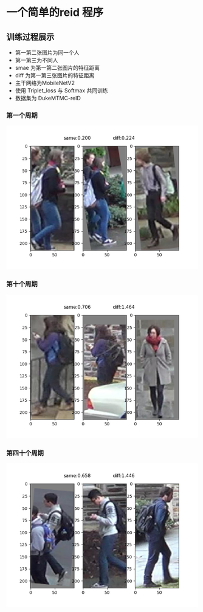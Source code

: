 # 一个简单的reid 程序

## 训练过程展示

* 第一第二张图片为同一个人
* 第一第三为不同人
* smae 为第一第二张图片的特征距离
* diff 为第一第三张图片的特征距离
* 主干网络为MobileNetV2
* 使用 Triplet_loss 与 Softmax 共同训练
* 数据集为 DukeMTMC-reID

### 第一个周期
![test_epoch_1_1](image/test_epoch_1_2.png)


### 第十个周期
![test_epoch_1_1](image/test_epoch_10_2.png)


### 第四十个周期
![test_epoch_1_1](image/test_epoch_40_2.png)